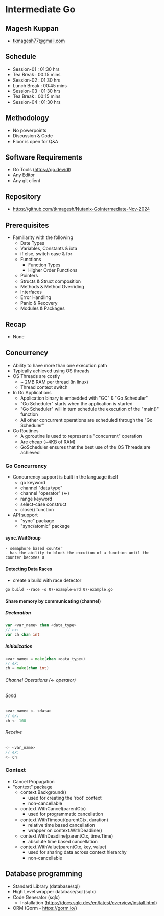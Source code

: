 # Intermediate Go

## Magesh Kuppan
- tkmagesh77@gmail.com

## Schedule
- Session-01    : 01:30 hrs
- Tea Break     : 00:15 mins
- Session-02    : 01:30 hrs
- Lunch Break   : 00:45 mins
- Session-03    : 01:30 hrs
- Tea Break     : 00:15 mins
- Session-04    : 01:30 hrs

## Methodology
- No powerpoints
- Discussion & Code
- Floor is open for Q&A

## Software Requirements
- Go Tools (https://go.dev/dl)
- Any Editor
- Any git client

## Repository
- https://github.com/tkmagesh/Nutanix-GoIntermediate-Nov-2024

## Prerequisites
- Familiarity with the following
    - Date Types
    - Variables, Constants & iota
    - if else, switch case & for
    - Functions
        - Function Types
        - Higher Order Functions
    - Pointers
    - Structs & Struct composition
    - Methods & Method Overriding
    - Interfaces
    - Error Handling
    - Panic & Recovery
    - Modules & Packages

## Recap
- None

## Concurrency
- Ability to have more than one execution path
- Typically achieved using OS threads
- OS Threads are costly
    - ~ 2MB RAM per thread (in linux)
    - Thread context switch 
- In Go Applications
    - Application binary is embedded with "GC" & "Go Scheduler"
    - "Go Scheduler" starts when the application is started
    - "Go Scheduler" will in turn schedule the execution of the "main()" function
    - All other concurrent operations are scheduled through the "Go Scheduler"
- Go Routines
    - A goroutine is used to represent a "concurrent" operation
    - Are cheap (~4KB of RAM)
    - GoScheduler ensures that the best use of the OS Threads are achieved

### Go Concurrency
- Concurrency support is built in the language itself
    - go keyword
    - channel "data type"
    - channel "operator" (<-)
    - range keyword
    - select-case construct
    - close() function
- API support
    - "sync" package
    - "sync/atomic" package
#### sync.WaitGroup
    - semaphore based counter
    - has the ability to block the excution of a function until the counter becomes 0

#### Detecting Data Races
- create a build with race detector
```
go build --race -o 07-example-wrd 07-example.go
```

#### Share memory by communicating (channel)
##### Declaration
```go
var <var_name> chan <data_type>
// ex:
var ch chan int
```
##### Initialization
```go
<var_name> = make(chan <data_type>)
// ex:
ch = make(chan int)
```
###### Channel Operations (<- operator)
###### Send
```go
<var_name> <- <data>
// ex:
ch <- 100
```
###### Receive
```go
<- <var_name> 
// ex:
<- ch
```

### Context
- Cancel Propagation
- "context" package
    - context.Background()
        - used for creating the 'root' context
        - non-cancellable
    - context.WithCancel(parentCtx)
        - used for programmatic cancellation
    - context.WithTimeout(parentCtx, duration) 
        - relative time based cancellation
        - wrapper on context.WithDeadline()
    - context.WithDeadline(parentCtx, time.Time)
        - absolute time based cancellation
    - context.WithValue(parentCtx, key, value)
        - used for sharing data across context hierarchy
        - non-cancellable

## Database programming
- Standard Library (database/sql)
- High Level wrapper database/sql (sqlx)
- Code Generator (sqlc)
    - Installation (https://docs.sqlc.dev/en/latest/overview/install.html)
- ORM (Gorm - https://gorm.io/)